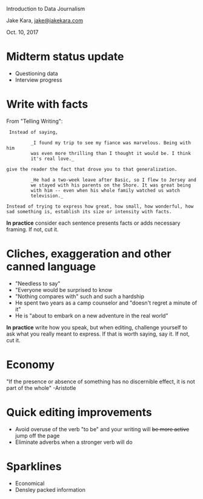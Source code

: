 Introduction to Data Journalism

Jake Kara, jake@jakekara.com

Oct. 10, 2017

# Midterm status update

* Questioning data
* Interview progress

# Write with facts

From "Telling Writing":

     Instead of saying,

     	     _I found my trip to see my fiance was marvelous. Being with him
     	     was even more thrilling than I thought it would be. I think
     	     it's real love._

    give the reader the fact that drove you to that generalization.

    	     _He had a two-week leave after Basic, so I flew to Jersey and
    	     we stayed with his parents on the Shore. It was great being
    	     with him -- even when his whole family watched us watch
    	     television._

    Instead of trying to express how great, how small, how wonderful, how
    sad something is, establish its size or intensity with facts.

__In practice__ consider each sentence presents facts or adds necessary
framing. If not, cut it.

# Cliches, exaggeration and other canned language

* "Needless to say"
* "Everyone would be surprised to know
* "Nothing compares with" such and such a hardship
* He spent two years as a camp counselor and "doesn't regret a minute of it"
* He is "about to embark on a new adventure in the real world"

__In practice__ write how you speak, but when editing, challenge yourself
to ask what you really meant to express. If that is worth saying, say
it. If not, cut it.

# Economy

"If the presence or absence of something has no discernible effect, it is
not part of the whole" -Aristotle

# Quick editing improvements

* Avoid overuse of the verb "to be" and your writing will ~~be more active~~ jump off the page
* Eliminate adverbs when a stronger verb will do

# Sparklines 

* Economical
* Densley packed information

